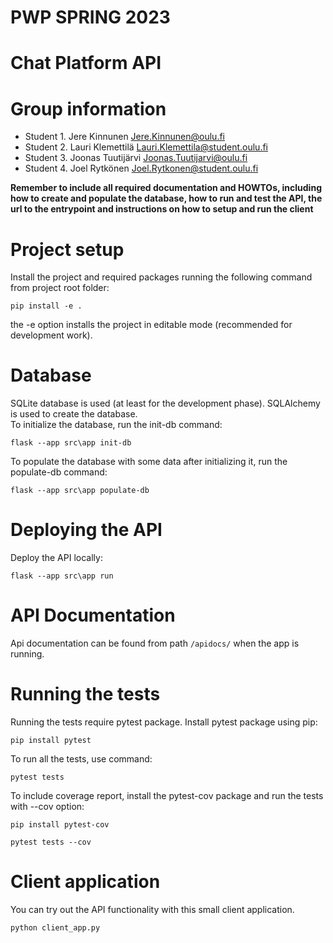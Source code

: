 # PWP SPRING 2023
# Chat Platform API
# Group information
* Student 1. Jere Kinnunen Jere.Kinnunen@oulu.fi
* Student 2. Lauri Klemettilä Lauri.Klemettila@student.oulu.fi
* Student 3. Joonas Tuutijärvi Joonas.Tuutijarvi@oulu.fi
* Student 4. Joel Rytkönen Joel.Rytkonen@student.oulu.fi

__Remember to include all required documentation and HOWTOs, including how to create and populate the database, how to run and test the API, the url to the entrypoint and instructions on how to setup and run the client__

# Project setup
Install the project and required packages running the following command from project root folder:
```
pip install -e .
```
the -e option installs the project in editable mode (recommended for development work).

# Database
SQLite database is used (at least for the development phase).
SQLAlchemy is used to create the database.<br>
To initialize the database, run the init-db command:
```
flask --app src\app init-db
```
To populate the database with some data after initializing it, run the populate-db command:
```
flask --app src\app populate-db
```

# Deploying the API
Deploy the API locally:
```
flask --app src\app run
```

# API Documentation
Api documentation can be found from path <code>/apidocs/</code> when the app is running.

# Running the tests
Running the tests require pytest package. Install pytest package using pip:
```
pip install pytest
```
To run all the tests, use command:
```
pytest tests
```
To include coverage report, install the pytest-cov package and run the tests with --cov option:
```
pip install pytest-cov
```
```
pytest tests --cov
```

# Client application
You can try out the API functionality with this small client application.
```
python client_app.py
```
